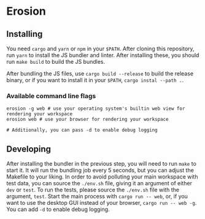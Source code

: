 # Erosion

## Installing

You need `cargo` and `yarn` or `npm` in your `$PATH`. After cloning this repository, run `yarn` to install the JS bundler and linter. After installing these, you should run `make build` to build the JS bundles.

After bundling the JS files, use `cargo build --release` to build the release binary, or if you want to install it in your `$PATH`, `cargo instal --path .`.

### Available command line flags

```should
erosion -g web # use your operating system's builtin web view for rendering your workspace
erosion web # use your browser for rendering your workspace

# Additionally, you can pass -d to enable debug logging
```

## Developing

After installing the bundler in the previous step, you will need to run `make` to start it. It will run the bundling job every 5 seconds, but you can adjust the Makefile to your liking. In order to avoid polluting your main workspace with test data, you can source the `./env.sh` file, giving it an argument of either `dev` or `test`.
To run the tests, please source the `./env.sh` file with the argument, `test`. Start the main process with `cargo run -- web`, or, if you want to use the desktop GUI instead of your browser, `cargo run -- web -g`. You can add `-d` to enable debug logging.
